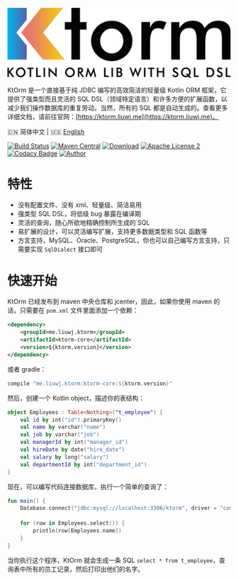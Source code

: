 [![Logo](logo.png)](https://ktorm.liuwj.me)

KtOrm 是一个直接基于纯 JDBC 编写的高效简洁的轻量级 Kotlin ORM 框架，它提供了强类型而且灵活的 SQL DSL（领域特定语言）和许多方便的扩展函数，以减少我们操作数据库的重复劳动。当然，所有的 SQL 都是自动生成的。查看更多详细文档，请前往官网：[https://ktorm.liuwj.me](https://ktorm.liuwj.me)。

:cn: 简体中文 | :us: [English](README.md)

[![Build Status](https://www.travis-ci.org/vincentlauvlwj/KtOrm.svg?branch=master)](https://www.travis-ci.org/vincentlauvlwj/KtOrm)
[![Maven Central](https://img.shields.io/maven-central/v/me.liuwj.ktorm/ktorm-core.svg?label=Maven%20Central)](https://search.maven.org/search?q=g:%22me.liuwj.ktorm%22)
[![Download](https://api.bintray.com/packages/vincentlauvlwj/maven/ktorm-core/images/download.svg)](https://bintray.com/vincentlauvlwj/maven)
[![Apache License 2](https://img.shields.io/badge/license-Apache%202-blue.svg?maxAge=2592000)](LICENSE)
[![Codacy Badge](https://api.codacy.com/project/badge/Grade/2cf0d4b81c3546809ad2f83a795c34c2)](https://app.codacy.com/app/vincentlauvlwj/KtOrm?utm_source=github.com&utm_medium=referral&utm_content=vincentlauvlwj/KtOrm&utm_campaign=Badge_Grade_Dashboard)
[![Author](https://img.shields.io/badge/author-vince-yellowgreen.svg)](https://www.liuwj.me)

# 特性

 - 没有配置文件、没有 xml、轻量级、简洁易用
 - 强类型 SQL DSL，将低级 bug 暴露在编译期
 - 灵活的查询，随心所欲地精确控制所生成的 SQL
 - 易扩展的设计，可以灵活编写扩展，支持更多数据类型和 SQL 函数等
 - 方言支持，MySQL、Oracle、PostgreSQL，你也可以自己编写方言支持，只需要实现 `SqlDialect` 接口即可

# 快速开始

KtOrm 已经发布到 maven 中央仓库和 jcenter，因此，如果你使用 maven 的话，只需要在 `pom.xml` 文件里面添加一个依赖： 

````xml
<dependency>
    <groupId>me.liuwj.ktorm</groupId>
    <artifactId>ktorm-core</artifactId>
    <version>${ktorm.version}</version>
</dependency>
````

或者 gradle： 

````groovy
compile "me.liuwj.ktorm:ktorm-core:${ktorm.version}"
````

然后，创建一个 Kotlin object，描述你的表结构： 

````kotlin
object Employees : Table<Nothing>("t_employee") {
    val id by int("id").primaryKey()
    val name by varchar("name")
    val job by varchar("job")
    val managerId by int("manager_id")
    val hireDate by date("hire_date")
    val salary by long("salary")
    val departmentId by int("department_id")
}
````

现在，可以编写代码连接数据库，执行一个简单的查询了：

````kotlin
fun main() {
    Database.connect("jdbc:mysql://localhost:3306/ktorm", driver = "com.mysql.jdbc.Driver")

    for (row in Employees.select()) {
        println(row[Employees.name])
    }
}
````

当你执行这个程序，KtOrm 就会生成一条 SQL `select * from t_employee`，查询表中所有的员工记录，然后打印出他们的名字。 

